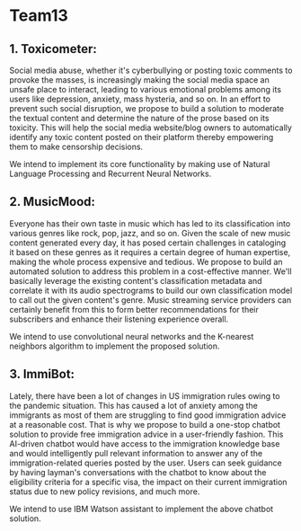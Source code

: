 # Team13


## 1. Toxicometer:
  Social media abuse, whether it's cyberbullying or posting toxic comments to provoke the masses, is increasingly making the social media space an unsafe place to interact, leading to various emotional problems among its users like depression, anxiety, mass hysteria, and so on. In an effort to prevent such social disruption, we propose to build a solution to moderate the textual content and determine the nature of the prose based on its toxicity. This will help the social media website/blog owners to automatically identify any toxic content posted on their platform thereby empowering them to make censorship decisions.
  
  We intend to implement its core functionality by making use of Natural Language Processing and Recurrent Neural Networks.


## 2. MusicMood:
  Everyone has their own taste in music which has led to its classification into various genres like rock, pop, jazz, and so on. Given the scale of new music content generated every day, it has posed certain challenges in cataloging it based on these genres as it requires a certain degree of human expertise, making the whole process expensive and tedious. We propose to build an automated solution to address this problem in a cost-effective manner. We'll basically leverage the existing content's classification metadata and correlate it with its audio spectrograms to build our own classification model to call out the given content's genre. Music streaming service providers can certainly benefit from this to form better recommendations for their subscribers and enhance their listening experience overall.
  
  We intend to use convolutional neural networks and the K-nearest neighbors algorithm to implement the proposed solution.
    
    
## 3. ImmiBot:
  Lately, there have been a lot of changes in US immigration rules owing to the pandemic situation. This has caused a lot of anxiety among the immigrants as most of them are struggling to find good immigration advice at a reasonable cost. That is why we propose to build a one-stop chatbot solution to provide free immigration advice in a user-friendly fashion. This AI-driven chatbot would have access to the immigration knowledge base and would intelligently pull relevant information to answer any of the immigration-related queries posted by the user. Users can seek guidance by having layman's conversations with the chatbot to know about the eligibility criteria for a specific visa, the impact on their current immigration status due to new policy revisions, and much more.
  
  We intend to use IBM Watson assistant to implement the above chatbot solution.
